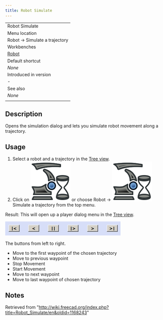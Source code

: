 ```yaml
---
title: Robot Simulate
---
```


|                                             |
| ------------------------------------------- |
| Robot Simulate                              |
| Menu location                               |
| Robot → Simulate a trajectory               |
| Workbenches                                 |
| [Robot](/Robot_Workbench "Robot Workbench") |
| Default shortcut                            |
| _None_                                      |
| Introduced in version                       |
| -                                           |
| See also                                    |
| _None_                                      |
|                                             |

## Description

Opens the simulation dialog and lets you simulate robot movement along a trajectory.

## Usage

1. Select a robot and a trajectory in the [Tree view](/Tree_view "Tree view").
2. Click on ![](/src/assets/images/Robot_Simulate.svg) or choose Robot → ![](/src/assets/images/Robot_Simulate.svg) Simulate a trajectory from the top menu.

Result: This will open up a player dialog menu in the [Tree view](/Tree_view "Tree view").

![](/src/assets/images/Robot_Simulation_Player.jpg)

The buttons from left to right.

- Move to the first waypoint of the chosen trajectory
- Move to previous waypoint
- Stop Movement
- Start Movement
- Move to next waypoint
- Move to last waypoint of chosen trajectory

## Notes

Retrieved from "<http://wiki.freecad.org/index.php?title=Robot_Simulate/en&oldid=1168243>"
